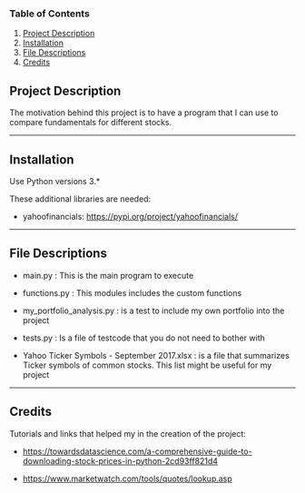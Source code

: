 ### Table of Contents

1. [Project Description](#description)
2. [Installation](#installation)
3. [File Descriptions](#files)
4. [Credits](#credits)


## Project Description <a name="description"></a>

The motivation behind this project is to have a program that I can use to compare fundamentals for different stocks.

-------------

## Installation <a name="installation"></a>

Use Python versions 3.*

These additional libraries are needed:

- yahoofinancials: https://pypi.org/project/yahoofinancials/


-------------
## File Descriptions <a name="files"></a>

- main.py : This is the main program to execute

- functions.py : This modules includes the custom functions

- my_portfolio_analysis.py : is a test to include my own portfolio into the project

- tests.py : Is a file of testcode that you do not need to bother with

- Yahoo Ticker Symbols - September 2017.xlsx : is a file that summarizes Ticker symbols of common stocks. This list might be useful for my project


-------------

## Credits <a name="credits"></a>

Tutorials and links that helped my in the creation of the project:

- https://towardsdatascience.com/a-comprehensive-guide-to-downloading-stock-prices-in-python-2cd93ff821d4

- https://www.marketwatch.com/tools/quotes/lookup.asp



